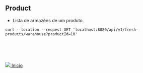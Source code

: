 ## Product

- Lista de armazéns de um produto.
```
curl --location --request GET 'localhost:8080/api/v1/fresh-products/warehouse?productId=10'
```



<br><br><br><br>
<img src="https://img.icons8.com/ios/20/000000/login-rounded.png"/>[ Inicio](https://github.com/Vila-java/Projeto_Integrador)